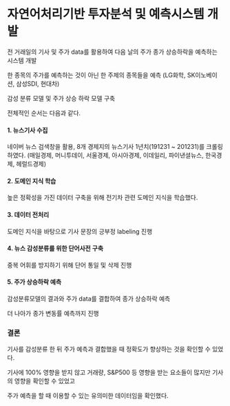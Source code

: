 # 자연어처리기반 투자분석 및 예측시스템 개발

전 거래일의 기사 및 주가 data를 활용하여 다음 날의 주가 종가 상승하락을 예측하는 시스템 개발

한 종목의 주가를 예측하는 것이 아닌 한 주제의 종목들을 예측 (LG화학, SK이노베이션, 삼성SDI, 현대차)

감성 분류 모델 및 주가 상승 하락 모델 구축

전체적인 순서는 다음과 같다.


#### 1. 뉴스기사 수집
네이버 뉴스 검색창을 활용, 8개 경제지의 뉴스기사 1년치(191231 ~ 201231)를 크롤링하였다. (매일경제, 머니투데이, 서울경제, 아시아경제, 이데일리, 파이낸셜뉴스, 한국경제, 헤럴드경제)


#### 2. 도메인 지식 학습
높은 정확성을 가진 데이터 구축을 위해 전기차 관련 도메인 지식을 학습했다.


#### 3. 데이터 전처리
도메인 지식을 바탕으로 기사 문장의 긍부정 labeling 진행


#### 4. 뉴스 감성분류를 위한 단어사전 구축
중복 어휘를 방지하기 위해 단어 통일 및 삭제 진행

#### 5. 주가 상승하락 예측
감성분류모델의 결과와 주가 data를 결합하여 종가 상승하락 예측

더 나아가 종가 변동률 예측까지 진행


### 결론
기사를 감성분류 한 뒤 주가 예측과 결합했을 때 정확도가 향상하는 것을 확인할 수 있었다.

기사에 100% 영향을 받지 않고 거래량, S&P500 등 영향을 받는 요소들이 많지만 기사의 영향을 확인할 수 있었고

주가 예측을 할 때 이용할 수 있는 유의미한 데이터임을 확인했다.


